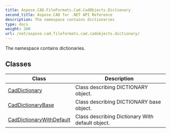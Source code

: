 ```yaml
---
title: Aspose.CAD.FileFormats.Cad.CadObjects.Dictionary
second_title: Aspose.CAD for .NET API Reference
description: The namespace contains dictionaries
type: docs
weight: 260
url: /net/aspose.cad.fileformats.cad.cadobjects.dictionary/
---
```

The namespace contains dictionaries.

## Classes

| Class | Description |
| --- | --- |
| [CadDictionary](./caddictionary/) | Class describing DICTIONARY object. |
| [CadDictionaryBase](./caddictionarybase/) | Class describing DICTIONARY base object. |
| [CadDictionaryWithDefault](./caddictionarywithdefault/) | Class describing Dictionary With default object. |


